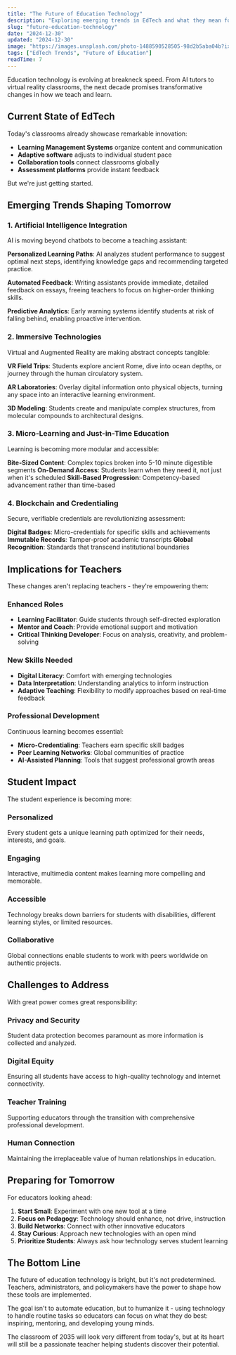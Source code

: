 ```yaml
---
title: "The Future of Education Technology"
description: "Exploring emerging trends in EdTech and what they mean for teachers and students."
slug: "future-education-technology"
date: "2024-12-30"
updated: "2024-12-30"
image: "https://images.unsplash.com/photo-1488590528505-98d2b5aba04b?ixlib=rb-4.0.3&auto=format&fit=crop&w=1200&q=80"
tags: ["EdTech Trends", "Future of Education"]
readTime: 7
---
```


Education technology is evolving at breakneck speed. From AI tutors to virtual reality classrooms, the next decade promises transformative changes in how we teach and learn.

## Current State of EdTech

Today's classrooms already showcase remarkable innovation:
- **Learning Management Systems** organize content and communication
- **Adaptive software** adjusts to individual student pace
- **Collaboration tools** connect classrooms globally
- **Assessment platforms** provide instant feedback

But we're just getting started.

## Emerging Trends Shaping Tomorrow

### 1. Artificial Intelligence Integration

AI is moving beyond chatbots to become a teaching assistant:

**Personalized Learning Paths**: AI analyzes student performance to suggest optimal next steps, identifying knowledge gaps and recommending targeted practice.

**Automated Feedback**: Writing assistants provide immediate, detailed feedback on essays, freeing teachers to focus on higher-order thinking skills.

**Predictive Analytics**: Early warning systems identify students at risk of falling behind, enabling proactive intervention.

### 2. Immersive Technologies

Virtual and Augmented Reality are making abstract concepts tangible:

**VR Field Trips**: Students explore ancient Rome, dive into ocean depths, or journey through the human circulatory system.

**AR Laboratories**: Overlay digital information onto physical objects, turning any space into an interactive learning environment.

**3D Modeling**: Students create and manipulate complex structures, from molecular compounds to architectural designs.

### 3. Micro-Learning and Just-in-Time Education

Learning is becoming more modular and accessible:

**Bite-Sized Content**: Complex topics broken into 5-10 minute digestible segments
**On-Demand Access**: Students learn when they need it, not just when it's scheduled
**Skill-Based Progression**: Competency-based advancement rather than time-based

### 4. Blockchain and Credentialing

Secure, verifiable credentials are revolutionizing assessment:

**Digital Badges**: Micro-credentials for specific skills and achievements
**Immutable Records**: Tamper-proof academic transcripts
**Global Recognition**: Standards that transcend institutional boundaries

## Implications for Teachers

These changes aren't replacing teachers - they're empowering them:

### Enhanced Roles
- **Learning Facilitator**: Guide students through self-directed exploration
- **Mentor and Coach**: Provide emotional support and motivation
- **Critical Thinking Developer**: Focus on analysis, creativity, and problem-solving

### New Skills Needed
- **Digital Literacy**: Comfort with emerging technologies
- **Data Interpretation**: Understanding analytics to inform instruction
- **Adaptive Teaching**: Flexibility to modify approaches based on real-time feedback

### Professional Development
Continuous learning becomes essential:
- **Micro-Credentialing**: Teachers earn specific skill badges
- **Peer Learning Networks**: Global communities of practice
- **AI-Assisted Planning**: Tools that suggest professional growth areas

## Student Impact

The student experience is becoming more:

### Personalized
Every student gets a unique learning path optimized for their needs, interests, and goals.

### Engaging
Interactive, multimedia content makes learning more compelling and memorable.

### Accessible
Technology breaks down barriers for students with disabilities, different learning styles, or limited resources.

### Collaborative
Global connections enable students to work with peers worldwide on authentic projects.

## Challenges to Address

With great power comes great responsibility:

### Privacy and Security
Student data protection becomes paramount as more information is collected and analyzed.

### Digital Equity
Ensuring all students have access to high-quality technology and internet connectivity.

### Teacher Training
Supporting educators through the transition with comprehensive professional development.

### Human Connection
Maintaining the irreplaceable value of human relationships in education.

## Preparing for Tomorrow

For educators looking ahead:

1. **Start Small**: Experiment with one new tool at a time
2. **Focus on Pedagogy**: Technology should enhance, not drive, instruction
3. **Build Networks**: Connect with other innovative educators
4. **Stay Curious**: Approach new technologies with an open mind
5. **Prioritize Students**: Always ask how technology serves student learning

## The Bottom Line

The future of education technology is bright, but it's not predetermined. Teachers, administrators, and policymakers have the power to shape how these tools are implemented.

The goal isn't to automate education, but to humanize it - using technology to handle routine tasks so educators can focus on what they do best: inspiring, mentoring, and developing young minds.

The classroom of 2035 will look very different from today's, but at its heart will still be a passionate teacher helping students discover their potential.